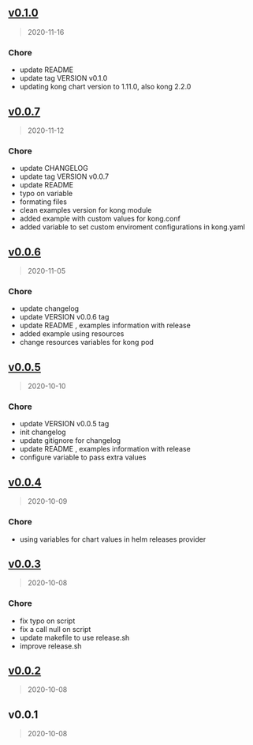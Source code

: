 
<a name="v0.1.0"></a>
## [v0.1.0](https://gitlab.com/bennuteam/terraform-helm-kong/compare/v0.0.7...v0.1.0)

> 2020-11-16

### Chore

* update README
* update tag VERSION v0.1.0
* updating kong chart version to 1.11.0, also kong 2.2.0


<a name="v0.0.7"></a>
## [v0.0.7](https://gitlab.com/bennuteam/terraform-helm-kong/compare/v0.0.6...v0.0.7)

> 2020-11-12

### Chore

* update CHANGELOG
* update tag VERSION v0.0.7
* update README
* typo on variable
* formating files
* clean examples version for kong module
* added example with custom values for kong.conf
* added variable to set custom enviroment configurations in kong.yaml


<a name="v0.0.6"></a>
## [v0.0.6](https://gitlab.com/bennuteam/terraform-helm-kong/compare/v0.0.5...v0.0.6)

> 2020-11-05

### Chore

* update changelog
* update VERSION v0.0.6 tag
* update README , examples information with release
* added example using resources
* change resources variables for kong pod


<a name="v0.0.5"></a>
## [v0.0.5](https://gitlab.com/bennuteam/terraform-helm-kong/compare/v0.0.4...v0.0.5)

> 2020-10-10

### Chore

* update VERSION v0.0.5 tag
* init changelog
* update gitignore for changelog
* update README , examples information with release
* configure variable to pass extra values


<a name="v0.0.4"></a>
## [v0.0.4](https://gitlab.com/bennuteam/terraform-helm-kong/compare/v0.0.3...v0.0.4)

> 2020-10-09

### Chore

* using variables for chart values in helm releases provider


<a name="v0.0.3"></a>
## [v0.0.3](https://gitlab.com/bennuteam/terraform-helm-kong/compare/v0.0.2...v0.0.3)

> 2020-10-08

### Chore

* fix typo on script
* fix a call null on script
* update makefile to use release.sh
* improve release.sh


<a name="v0.0.2"></a>
## [v0.0.2](https://gitlab.com/bennuteam/terraform-helm-kong/compare/v0.0.1...v0.0.2)

> 2020-10-08


<a name="v0.0.1"></a>
## v0.0.1

> 2020-10-08


